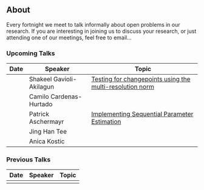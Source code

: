## About

Every fortnight we meet to talk informally about open problems in our research. If you are interesting in joining us to discuss your research, or just attending one of our meetings, feel free to email...

### Upcoming Talks

| Date | Speaker | Topic |
|---|---|---|
| | Shakeel Gavioli-Akilagun | [Testing for changepoints using the multi-resolution norm](talks/dd-mm-yy-FirstName-LastName.html) |
| | Camilo Cardenas-Hurtado | |
| | Patrick Aschermayr | [Implementing Sequential Parameter Estimation](talks/dd-mm-yy-Patrick-Aschermayr.html) |
| | Jing Han Tee | |
| | Anica Kostic | |

### Previous Talks

| Date | Speaker | Topic |
|---|---|---|
| | | |
